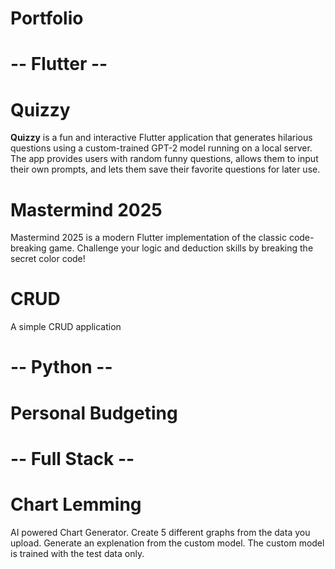 # Portfolio

# -- Flutter --

# Quizzy
**Quizzy** is a fun and interactive Flutter application that generates hilarious questions using a custom-trained GPT-2 model running on a local server. The app provides users with random funny questions, allows them to input their own prompts, and lets them save their favorite questions for later use.

# Mastermind 2025
Mastermind 2025 is a modern Flutter implementation of the classic code-breaking game. Challenge your logic and deduction skills by breaking the secret color code!

# CRUD
A simple CRUD application

# -- Python --

# Personal Budgeting

# -- Full Stack --

# Chart Lemming
AI powered Chart Generator. Create 5 different graphs from the data you upload. Generate an explenation from the custom model. The custom model is trained with the test data only.


